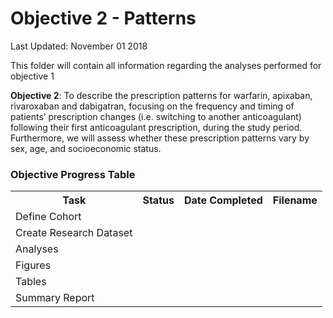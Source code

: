 Objective 2 - Patterns
================
Last Updated: November 01 2018

<p>
This folder will contain all information regarding the analyses performed for objective 1
</p>
<p>
<b>Objective 2</b>: To describe the prescription patterns for warfarin, apixaban, rivaroxaban and dabigatran, focusing on the frequency and timing of patients’ prescription changes (i.e. switching to another anticoagulant) following their first anticoagulant prescription, during the study period. Furthermore, we will assess whether these prescription patterns vary by sex, age, and socioeconomic status.
</p>
<h3>
Objective Progress Table
</h3>
<table style="width:100%">
<tr>
    <th>Task</th>
    <th>Status</th>
    <th>Date Completed</th>
    <th>Filename</th>

</tr>
<tr>
    <td>Define Cohort</td>
    <td></td>
    <td></td>
    <td></td>

</tr>
<tr>
    <td>Create Research Dataset</td>
    <td></td>
    <td></td>
    <td></td>

</tr>
    <tr>
    <td>Analyses</td>
    <td></td>
    <td></td>
    <td></td>

</tr>
    <tr>
    <td>Figures</td>
    <td></td>
    <td></td>
    <td></td>

</tr>
    <tr>
    <td>Tables</td>
    <td></td>
    <td></td>
    <td></td>

</tr>
<tr>
    <td>Summary Report</td>
    <td></td>
    <td></td>
    <td></td>

</tr>
</table>

